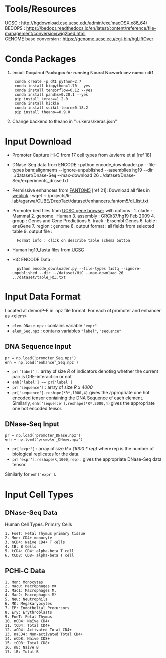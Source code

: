 # Tools/Resources

UCSC : http://hgdownload.cse.ucsc.edu/admin/exe/macOSX.x86_64/  
BEDOPS : https://bedops.readthedocs.io/en/latest/content/reference/file-management/conversion/wig2bed.html  
GENOME base conversion : https://genome.ucsc.edu/cgi-bin/hgLiftOver

# Conda Packages

1. Install Required Packages for running Neural Network
env name : dt1

		conda create -p dt1 python=2.7  
		conda install biopython=1.70 --yes  
		conda install tensorflow=0.12 --yes  
		conda install pandas=0.20.1 --yes  
		pip install keras==1.2.0  
		conda install hickle  
		conda install scikit-learn=0.18.2  
		pip install theano==0.9.0  

2. Change backend to theano in "\~/.keras/keras.json"


# Input Download

- Promoter Capture Hi-C from 17 cell types from Javierre et al [ref 18]

- DNase-Seq data from ENCODE : 
		python encode_downloader.py --file-types bam:alignments --ignore-unpublished --assemblies hg19 --dir ../dataset/Dnase-Seq --max-download 26 ../dataset/Dnase-Seq/experiments_dnase.txt

- Permissive enhancers from [FANTOM5](https://fantom.gsc.riken.jp/5/) [ref 21]: Download all files in [weblink](https://fantom.gsc.riken.jp/5/datafiles/latest/extra/Enhancers/) : 
		wget -i /projects/li-lab/agarwa/CUBE/DeepTact/dataset/enhancers_fantom5/dl_list.txt

- Promoter bed files from [UCSC gene browser](https://genome.ucsc.edu/cgi-bin/hgTables) with options :
		1. clade : Mammal
		2. genome : Human
		3. assembly : GRCh37/hg19 Feb 2009
		4. group : Genes and Gene Predictions
		5. track : Ensembl Genes
		6. table : ensGene
		7. region : genome
		8. output format : all fields from selected table
		9. output file : <filename>

		Format info : click on describe table schema button

- Human hg19_fasta files from [UCSC](https://hgdownload.soe.ucsc.edu/goldenPath/hg19/bigZips/hg19.fa.gz)

- HiC ENCODE Data : 

		python encode_downloader.py --file-types fastq --ignore-unpublished --dir ../dataset/HiC --max-download 26 ../dataset/table_HiC.txt


# Input Data Format

Located at demo/P-E in .npz file format. For each of promoter and enhancer as \<elem\>
- `elem_DNase.npz` : contains variable `"expr"`
- `elem_Seq.npz` : contains variables `"label"`, `"sequence"`


## DNA Sequence Input
	pr = np.load('promoter_Seq.npz')
	enh = np.load('enhancer_Seq.npz')

- `pr['label']` : array of size *R* of indicators denoting whether the current pair is DRE-interaction or not
- `enh['label'] == pr['label']`
- `pr['sequence']` : array of size *R x 4000*
- `pr['sequence'].reshape(*R*,1000,4)` gives the appropriate one hot encoded tensor containing the DNA Sequence of each element. Similarly, `enh['sequence'].reshape(*R*,2000,4)` gives the appropriate one hot encoded tensor.

## DNase-Seq Input

	pr = np.load('promoter_DNase.npz')
	enh = np.load('promoter_DNase.npz')

- `pr['expr']` : array of size *R x (1000 \* rep)* where rep is the number of biological replicates for the data.
- `pr['expr'].reshape(R,1000,rep)` :  gives the appropriate DNase-Seq data tensor. 

Similarly for `enh['expr']`.

# Input Cell Types

## DNase-Seq Data 

Human Cell Types. Primary Cells

	1. FoeT: Fetal Thymus primary tissue
	2. Mon: CD4+ monocyte
	3. nCD4: Naive CD4+ T cells
	4. tB: B Cells
	5. tCD4: CD4+ alpha-beta T cell
	6. tCD8: CD8+ alpha-beta T cell

## PCHi-C Data

	1. Mon: Monocytes
	2. Mac0: Macrophages M0
	3. Mac1: Macrophages M1
	4. Mac2: Macrophages M2
	5. Neu: Neutrophils
	6. MK: Megakaryocytes
	7. EP: Endothelial Precursors
	8. Ery: Erythroblasts
	9. FoeT: Fetal Thymus
	10. nCD4: Naïve CD4+
	11. tCD4: Total CD4+
	12. aCD4: Activated Total CD4+
	13. naCD4: Non-activated Total CD4+
	14. nCD8: Naïve CD8+ 
	15. tCD8: Total CD8+
	16. nB: Naïve B
	17. tB: Total B


















